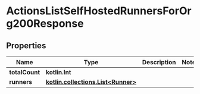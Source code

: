 
# ActionsListSelfHostedRunnersForOrg200Response

## Properties
Name | Type | Description | Notes
------------ | ------------- | ------------- | -------------
**totalCount** | **kotlin.Int** |  | 
**runners** | [**kotlin.collections.List&lt;Runner&gt;**](Runner.md) |  | 



